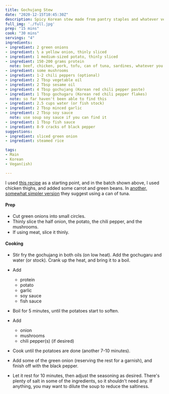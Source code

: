 ```yaml
---
title: Gochujang Stew
date: "2020-12-15T10:45:30Z"
description: Spicy Korean stew made from pantry staples and whatever veggies you have on hand.
full_img: './full.jpg'
prep: "15 mins"
cook: "30 mins"
servings: "4"
ingredients:
- ingredient: 2 green onions
- ingredient: ½ a yellow onion, thinly sliced
- ingredient: 1 medium-sized potato, thinly sliced
- ingredient: 150-200 grams protein
  note: beef, chicken, pork, tofu, can of tuna, sardines, whatever you have
- ingredient: some mushrooms
- ingredient: 1-2 chili peppers (optional)
- ingredient: 2 Tbsp vegetable oil
- ingredient: 2 Tbsp sesame oil
- ingredient: 4 Tbsp gochujang (Korean red chili pepper paste)
- ingredient: 1 Tbsp gochugaru (Korean red chili pepper flakes)
  note: so far haven't been able to find this
- ingredient: 2.5 cups water (or fish stock)
- ingredient: 2 Tbsp minced garlic
- ingredient: 2 Tbsp soy sauce
  note: use soup soy sauce if you can find it
- ingredient: 1 Tbsp fish sauce
- ingredient: 8-9 cracks of black pepper
suggestions:
- ingredient: sliced green onion
- ingredient: steamed rice

tags:
- Main
- Korean
- Vegan(ish)

---
```


I used [this recipe](https://futuredish.com/gochujang-jjigae-use-up-your-tub-of-gochujang) as a starting point, and in the batch shown above, I used chicken thighs, and added some carrot and green beans. In [another, somewhat simpler version](http://crazykoreancooking.com/recipe/red-chili-paste-stew-tuna-chamchi-gochujang-jjigae) they suggest using a can of tuna.

#### Prep

- Cut green onions into small circles.
- Thinly slice the half onion, the potato, the chili pepper, and the mushrooms.
- If using meat, slice it thinly.

#### Cooking

- Stir fry the gochujang in both oils (on low heat). Add the gochugaru and water (or stock). Crank up the heat, and bring it to a boil.

- Add
  - protein
  - potato
  - garlic
  - soy sauce
  - fish sauce

- Boil for 5 minutes, until the potatoes start to soften.

- Add
  - onion
  - mushrooms
  - chili pepper(s) (if desired)

- Cook until the potatoes are done (another 7-10 minutes).

- Add some of the green onion (reserving the rest for a garnish), and finish off with the black pepper.

- Let it rest for 10 minutes, then adjust the seasoning as desired. There's plenty of salt in some of the ingredients, so it shouldn't need any. If anything, you may want to dilute the soup to reduce the saltiness.